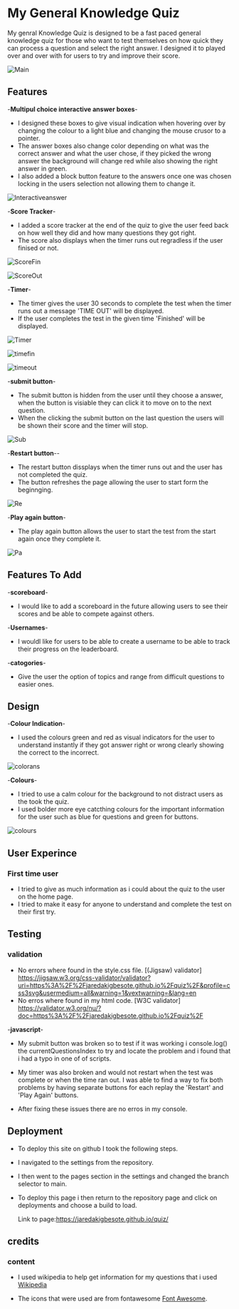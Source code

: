 # My General Knowledge Quiz

My genral Knowledge Quiz is designed to be a fast paced general knowledge quiz for those who want to test themselves on how quick they can process a question and select the right answer. I designed it to played over and over with for users to try and improve their score.

![Main](https://github.com/jaredakigbesote/quiz/blob/main/assets/media/quiz%20main.PNG)

## Features

-__Multipul choice interactive answer boxes__-
- I designed these boxes to give visual indication when hovering over by changing the colour to a light blue and changing the mouse crusor to a pointer.
- The answer boxes also change color depending on what was the correct answer and what the user chose, if they picked the wrong answer the background will change red while also showing the right answer in green.
- I also added a block button feature to the answers once one was chosen locking in the users selection not allowing them to change it.

![Interactiveanswer](https://github.com/jaredakigbesote/quiz/blob/main/assets/media/quiz%20questions.PNG)


-__Score Tracker__-
- I added a score  tracker at the end of the quiz to give the user feed back on how well they did and how many questions they got right.
- The score also displays when the timer runs out regradless if the user finised or not.

![ScoreFin](https://github.com/jaredakigbesote/quiz/blob/main/assets/media/quiz%20fin%20score.PNG)

![ScoreOut](https://github.com/jaredakigbesote/quiz/blob/main/assets/media/time%20out%20quiz.PNG)


-__Timer__-
- The timer gives the user 30 seconds to complete the test when the timer runs out a message 'TIME OUT' will be displayed.
- If the user completes the test in the given time 'Finished' will be displayed.

![Timer](https://github.com/jaredakigbesote/quiz/blob/main/assets/media/quiz%20timer.PNG)

![timefin](https://github.com/jaredakigbesote/quiz/blob/main/assets/media/quiz%20done.PNG)

![timeout](https://github.com/jaredakigbesote/quiz/blob/main/assets/media/quiz%20time%20out.PNG)


-__submit button__-
- The submit button is hidden from the user until they choose a answer, when the button is visiable they can click it to move on to the next question.
- When the clicking the submit button on the last question the users will be shown their score and the timer will stop.

![Sub](https://github.com/jaredakigbesote/quiz/blob/main/assets/media/quiz%20submit.PNG)

-__Restart button__--
- The restart button dissplays when the timer runs out and the user has not completed the quiz.
- The button refreshes the page allowing the user to start form the beginnging.

![Re](https://github.com/jaredakigbesote/quiz/blob/main/assets/media/re.PNG)

-__Play again button__-
- The play again button allows the user to start the test from the start again once they complete it.

![Pa](https://github.com/jaredakigbesote/quiz/blob/main/assets/media/quiz%20pa.PNG)

## Features To Add

-__scoreboard__-
- I would like to add a scoreboard in the future allowing users to see their scores and be able to compete against others.

-__Usernames__-
- I wouldl like for users to be able to create a username to be able to track their progress on the leaderboard.

-__catogories__-
- Give the user the option of topics and range from difficult questions to easier ones.

## Design

-__Colour Indication__-
- I used the colours green and red as visual indicators for the user to understand instantly if they got answer right or wrong clearly showing the correct to the incorrect.
 
 ![colorans](https://github.com/jaredakigbesote/quiz/blob/main/assets/media/quiz%20box.PNG)

-__Colours__-
- I tried to use a calm colour for the background to not distract users as the took the quiz. 
- I used bolder more eye catcthing colours for the important information for the user such as blue for questions and green for buttons.
 
 ![colours](https://github.com/jaredakigbesote/quiz/blob/main/assets/media/colours%20quiz.PNG)


## User Experince

### First time user
 - I tried to give as much information as i could about the quiz to the user on the home page.
 - I tried to make it easy for anyone to understand and complete the test on their first try.

 ## Testing
 ### validation

 - No errors where found in the style.css file. [(Jigsaw) validator] https://jigsaw.w3.org/css-validator/validator?uri=https%3A%2F%2Fjaredakigbesote.github.io%2Fquiz%2F&profile=css3svg&usermedium=all&warning=1&vextwarning=&lang=en
 - No erros where found in my html code. [W3C validator] https://validator.w3.org/nu/?doc=https%3A%2F%2Fjaredakigbesote.github.io%2Fquiz%2F

 -__javascript__-
 - My submit button was broken so to test if it was working i console.log() the currentQuestionsIndex to try and locate the problem and i found that i had a typo in one of of scripts.

 - My timer was also broken and would not restart when the test was complete or when the time ran out. I was able to find a way to fix both problems by having separate buttons for each replay the 'Restart' and 'Play Again' buttons.

 - After fixing these issues there are no erros in my console. 







## Deployment
- To deploy this site on github I took the following steps.
- I navigated to the settings from the repository.
- I then went to the pages section in the settings and changed the branch selector to main.
- To deploy this page i then return to the repository page and click on deployments and choose a build to load.
  
  
  Link to page:https://jaredakigbesote.github.io/quiz/

## credits
### content
- I used wikipedia to help get information for my questions that i used [Wikipedia](https://www.wikipedia.org/)

- The icons that were used are from fontawesome [Font Awesome](https://fontawesome.com/).

